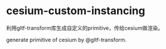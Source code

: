 # cesium-custom-instancing

利用gltf-transform库生成自定义的primitive，传给cesium做渲染。

generate primitive of cesium by @gltf-transform.
